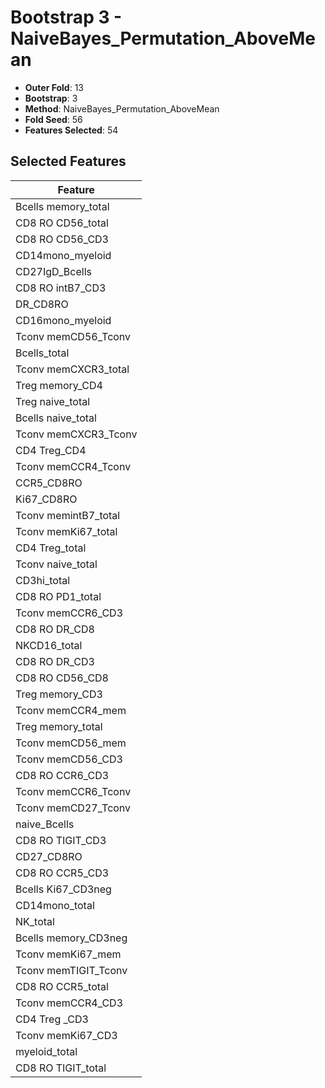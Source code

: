 # Bootstrap 3 - NaiveBayes_Permutation_AboveMean

- **Outer Fold**: 13
- **Bootstrap**: 3
- **Method**: NaiveBayes_Permutation_AboveMean
- **Fold Seed**: 56
- **Features Selected**: 54

## Selected Features

| Feature |
|---------|
| Bcells memory_total |
| CD8 RO CD56_total |
| CD8 RO CD56_CD3 |
| CD14mono_myeloid |
| CD27IgD_Bcells |
| CD8 RO intB7_CD3 |
| DR_CD8RO |
| CD16mono_myeloid |
| Tconv memCD56_Tconv |
| Bcells_total |
| Tconv memCXCR3_total |
| Treg memory_CD4 |
| Treg naive_total |
| Bcells naive_total |
| Tconv memCXCR3_Tconv |
| CD4 Treg_CD4 |
| Tconv memCCR4_Tconv |
| CCR5_CD8RO |
| Ki67_CD8RO |
| Tconv memintB7_total |
| Tconv memKi67_total |
| CD4 Treg_total |
| Tconv naive_total |
| CD3hi_total |
| CD8 RO PD1_total |
| Tconv memCCR6_CD3 |
| CD8 RO DR_CD8 |
| NKCD16_total |
| CD8 RO DR_CD3 |
| CD8 RO CD56_CD8 |
| Treg memory_CD3 |
| Tconv memCCR4_mem |
| Treg memory_total |
| Tconv memCD56_mem |
| Tconv memCD56_CD3 |
| CD8 RO CCR6_CD3 |
| Tconv memCCR6_Tconv |
| Tconv memCD27_Tconv |
| naive_Bcells |
| CD8 RO TIGIT_CD3 |
| CD27_CD8RO |
| CD8 RO CCR5_CD3 |
| Bcells Ki67_CD3neg |
| CD14mono_total |
| NK_total |
| Bcells memory_CD3neg |
| Tconv memKi67_mem |
| Tconv memTIGIT_Tconv |
| CD8 RO CCR5_total |
| Tconv memCCR4_CD3 |
| CD4 Treg _CD3 |
| Tconv memKi67_CD3 |
| myeloid_total |
| CD8 RO TIGIT_total |
